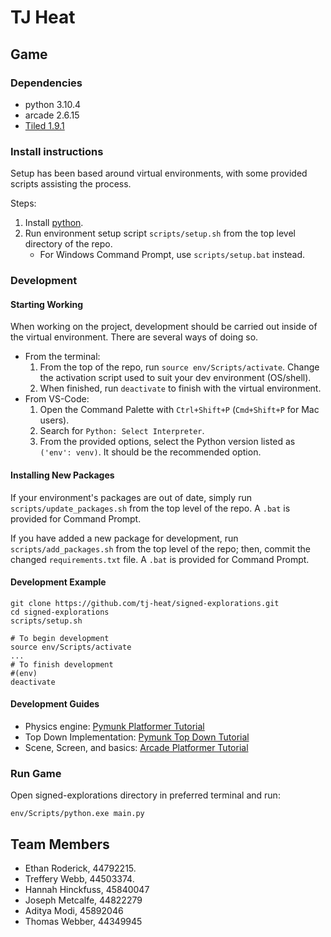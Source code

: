 # TJ Heat

## Game
### Dependencies

- python 3.10.4
- arcade 2.6.15
- [Tiled 1.9.1](https://www.mapeditor.org/)



### Install instructions

Setup has been based around virtual environments, with some provided scripts assisting the process.

Steps:

1. Install [python](https://www.python.org/downloads/).
2. Run environment setup script `scripts/setup.sh` from the top level directory of the repo. 
   - For Windows Command Prompt, use `scripts/setup.bat` instead.



### Development

#### Starting Working

When working on the project, development should be carried out inside of the virtual environment. There are several ways of doing so.

- From the terminal:
  1. From the top of the repo, run `source env/Scripts/activate`. Change the activation script used to suit your dev environment (OS/shell).
  2. When finished, run `deactivate` to finish with the virtual environment.
- From VS-Code:
  1. Open the Command Palette with `Ctrl+Shift+P` (`Cmd+Shift+P` for Mac users).
  2. Search for `Python: Select Interpreter`.
  3. From the provided options, select the Python version listed as `('env': venv)`. It should be the recommended option.

#### Installing New Packages

If your environment's packages are out of date, simply run `scripts/update_packages.sh` from the top level of the repo. A `.bat` is provided for Command Prompt.

If you have added a new package for development, run `scripts/add_packages.sh` from the top level of the repo; then, commit the changed `requirements.txt` file. A `.bat` is provided for Command Prompt.

#### Development Example

``` shell
git clone https://github.com/tj-heat/signed-explorations.git
cd signed-explorations
scripts/setup.sh

# To begin development
source env/Scripts/activate
...
# To finish development
#(env)
deactivate
```

#### Development Guides

- Physics engine: [Pymunk Platformer Tutorial](https://api.arcade.academy/en/latest/tutorials/pymunk_platformer/index.html)
- Top Down Implementation: [Pymunk Top Down Tutorial](https://api.arcade.academy/en/latest/examples/pymunk_demo_top_down.html)
- Scene, Screen, and basics: [Arcade Platformer Tutorial](https://api.arcade.academy/en/latest/examples/platform_tutorial/index.html)



### Run Game

Open signed-explorations directory in preferred terminal and run:

``` shell
env/Scripts/python.exe main.py
```



## Team Members

- Ethan Roderick, 44792215.
- Treffery Webb, 44503374.
- Hannah Hinckfuss, 45840047
- Joseph Metcalfe, 44822279
- Aditya Modi, 45892046
- Thomas Webber, 44349945
